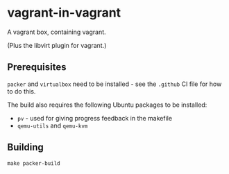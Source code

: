 # vagrant-in-vagrant

A vagrant box, containing vagrant.

(Plus the libvirt plugin for vagrant.)

## Prerequisites

`packer` and `virtualbox` need to be installed - see the `.github` CI
file for how to do this.

The build also requires the following Ubuntu packages to be
installed:

- `pv` - used for giving progress feedback in the makefile
-  `qemu-utils` and `qemu-kvm`

## Building

```
make packer-build
```

<!--
  vim: ts=2 sw=2 et tw=72 :
-->
